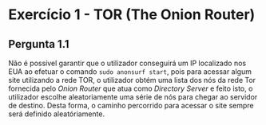 # Exercício 1 - TOR (The Onion Router)  
## Pergunta 1.1  
Não é possível garantir que o utilizador conseguirá um IP localizado nos EUA ao efetuar o comando `sudo anonsurf start`, pois para acessar algum site utilizando a rede TOR, o utilizador obtém uma lista dos nós da rede Tor fornecida pelo *Onion Router* que atua como *Directory Server* e feito isto, o utilizador escolhe aleatoriamente uma série de nós para chegar ao servidor de destino. Desta forma, o caminho percorrido para acessar o site sempre será definido aleatóriamente.
